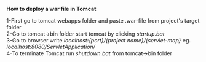 **How to deploy a war file in Tomcat**  

1-First go to tomcat webapps folder and paste .war-file from project's target folder  
2-Go to tomcat->bin folder start tomcat by clicking _startup.bat_  
3-Go to browser write _localhost:{port}/{project name}/{servlet-map}_ eg. _localhost:8080/ServletApplication/_  
4-To terminate Tomcat run _shutdown.bat_ from tomcat->bin folder  